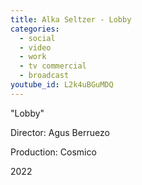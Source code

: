 ```yaml
---
title: Alka Seltzer - Lobby
categories:
  - social
  - video
  - work
  - tv commercial
  - broadcast
youtube_id: L2k4uBGuMDQ
---
```


"Lobby"

Director: Agus Berruezo

Production: Cosmico

2022

